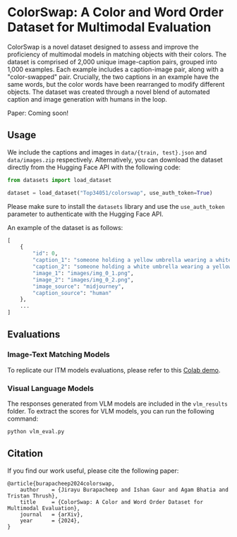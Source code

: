 # ColorSwap: A Color and Word Order Dataset for Multimodal Evaluation

ColorSwap is a novel dataset designed to assess and improve the proficiency of multimodal models in matching objects with their colors. The dataset is comprised of 2,000 unique image-caption pairs, grouped into 1,000 examples. Each example includes a caption-image pair, along with a "color-swapped" pair. Crucially, the two captions in an example have the same words, but the color words have been rearranged to modify different objects. The dataset was created through a novel blend of automated caption and image generation with humans in the loop. 

Paper: Coming soon!

## Usage

We include the captions and images in `data/{train, test}.json` and `data/images.zip` respectively. Alternatively, you can download the dataset directly from the Hugging Face API with the following code:

```python
from datasets import load_dataset

dataset = load_dataset("Top34051/colorswap", use_auth_token=True)
```

Please make sure to install the `datasets` library and use the `use_auth_token` parameter to authenticate with the Hugging Face API.

An example of the dataset is as follows:

```python
[
    {
        "id": 0,
        "caption_1": "someone holding a yellow umbrella wearing a white dress",
        "caption_2": "someone holding a white umbrella wearing a yellow dress",
        "image_1": "images/img_0_1.png",
        "image_2": "images/img_0_2.png",
        "image_source": "midjourney",
        "caption_source": "human"
    },
    ...
]
```

## Evaluations

### Image-Text Matching Models

To replicate our ITM models evaluations, please refer to this [Colab demo](https://colab.research.google.com/drive/1EWPsSklfq49WiX2nUyOTmKZftU0AC4YL?usp=sharing).

### Visual Language Models

The responses generated from VLM models are included in the `vlm_results` folder. To extract the scores for VLM models, you can run the following command:

```bash
python vlm_eval.py
```

## Citation

If you find our work useful, please cite the following paper:

```
@article{burapacheep2024colorswap,
    author    = {Jirayu Burapacheep and Ishan Gaur and Agam Bhatia and Tristan Thrush},
    title     = {ColorSwap: A Color and Word Order Dataset for Multimodal Evaluation},
    journal   = {arXiv},
    year      = {2024},
}
```
